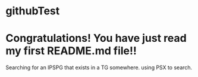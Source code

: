 # githubTest
# Congratulations!  You have just read my first README.md file!!

Searching for an IPSPG that exists in a TG somewhere.
using PSX to search.
